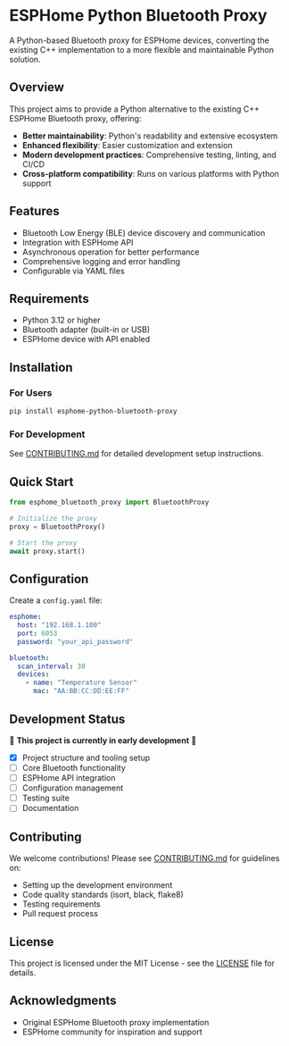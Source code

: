 # ESPHome Python Bluetooth Proxy

A Python-based Bluetooth proxy for ESPHome devices, converting the existing C++ implementation to a more flexible and maintainable Python solution.

## Overview

This project aims to provide a Python alternative to the existing C++ ESPHome Bluetooth proxy, offering:

- **Better maintainability**: Python's readability and extensive ecosystem
- **Enhanced flexibility**: Easier customization and extension
- **Modern development practices**: Comprehensive testing, linting, and CI/CD
- **Cross-platform compatibility**: Runs on various platforms with Python support

## Features

- Bluetooth Low Energy (BLE) device discovery and communication
- Integration with ESPHome API
- Asynchronous operation for better performance
- Comprehensive logging and error handling
- Configurable via YAML files

## Requirements

- Python 3.12 or higher
- Bluetooth adapter (built-in or USB)
- ESPHome device with API enabled

## Installation

### For Users

```bash
pip install esphome-python-bluetooth-proxy
```

### For Development

See [CONTRIBUTING.md](CONTRIBUTING.md) for detailed development setup instructions.

## Quick Start

```python
from esphome_bluetooth_proxy import BluetoothProxy

# Initialize the proxy
proxy = BluetoothProxy()

# Start the proxy
await proxy.start()
```

## Configuration

Create a `config.yaml` file:

```yaml
esphome:
  host: "192.168.1.100"
  port: 6053
  password: "your_api_password"

bluetooth:
  scan_interval: 30
  devices:
    - name: "Temperature Sensor"
      mac: "AA:BB:CC:DD:EE:FF"
```

## Development Status

🚧 **This project is currently in early development** 🚧

- [x] Project structure and tooling setup
- [ ] Core Bluetooth functionality
- [ ] ESPHome API integration
- [ ] Configuration management
- [ ] Testing suite
- [ ] Documentation

## Contributing

We welcome contributions! Please see [CONTRIBUTING.md](CONTRIBUTING.md) for guidelines on:

- Setting up the development environment
- Code quality standards (isort, black, flake8)
- Testing requirements
- Pull request process

## License

This project is licensed under the MIT License - see the [LICENSE](LICENSE) file for details.

## Acknowledgments

- Original ESPHome Bluetooth proxy implementation
- ESPHome community for inspiration and support